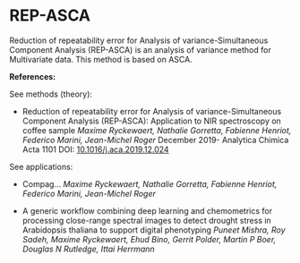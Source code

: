 # REP-ASCA
Reduction of repeatability error for Analysis of variance-Simultaneous Component Analysis (REP-ASCA) is an analysis of variance method for Multivariate data. This method is based on ASCA. 

**References:**

See methods (theory): 

- Reduction of repeatability error for Analysis of variance-Simultaneous Component Analysis (REP-ASCA): Application to NIR spectroscopy on coffee sample
_Maxime Ryckewaert, Nathalie Gorretta, Fabienne Henriot, Federico Marini, Jean-Michel Roger_
December 2019- Analytica Chimica Acta 1101 DOI: [10.1016/j.aca.2019.12.024](https://doi.org/10.1016/j.aca.2019.12.024)



See applications: 
- Compag... 
_Maxime Ryckewaert, Nathalie Gorretta, Fabienne Henriot, Federico Marini, Jean-Michel Roger_

- A generic workflow combining deep learning and chemometrics for processing close-range spectral images to detect drought stress in Arabidopsis thaliana to support digital phenotyping
_Puneet Mishra, Roy Sadeh, Maxime Ryckewaert, Ehud Bino, Gerrit Polder, Martin P Boer, Douglas N Rutledge, Ittai Herrmann_



